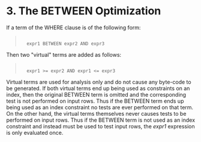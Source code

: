 # 3\. The BETWEEN Optimization



 If a term of the WHERE clause is of the following form:


> ```
> 
>   expr1 BETWEEN expr2 AND expr3
> 
> ```





 Then two "virtual" terms are added as follows:


> ```
> 
>   expr1 >= expr2 AND expr1 <= expr3
> 
> ```





 Virtual terms are used for analysis only and do not cause any byte\-code
 to be generated.
 If both virtual terms end up being used as constraints on an index,
 then the original BETWEEN term is omitted and the corresponding test
 is not performed on input rows.
 Thus if the BETWEEN term ends up being used as an index constraint
 no tests are ever performed on that term.
 On the other hand, the
 virtual terms themselves never causes tests to be performed on
 input rows.
 Thus if the BETWEEN term is not used as an index constraint and
 instead must be used to test input rows, the *expr1* expression is
 only evaluated once.




